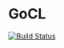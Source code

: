 # GoCL

[![Build Status](https://travis-ci.org/andrewcooke/GoCL.jl.svg?branch=master)](https://travis-ci.org/andrewcooke/GoCL.jl)
